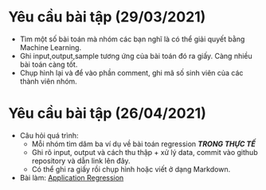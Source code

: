 # Yêu cầu bài tập (29/03/2021)
- Tìm một số bài toán mà nhóm các bạn nghĩ là có thể giải quyết bằng Machine Learning. 
- Ghi input,output,sample tương ứng của bài toán đó ra giấy. Càng nhiều bài toán càng tốt. 
- Chụp hình lại và để vào phần comment, ghi mã số sinh viên của các thành viên nhóm.

# Yêu cầu bài tập (26/04/2021)
- Câu hỏi quá trình:
  + Mỗi nhóm tìm dăm ba ví dụ về bài toán regression ***TRONG THỰC TẾ***
  + Ghi rõ input, output và cách thu thập + xử lý data, commit vào github repository và dẫn link lên đây.
  + Có thể ghi ra giấy rồi chụp hình hoặc viết ở dạng Markdown.
- Bài làm: [Application Regression](https://github.com/trong-khanh-1109/CS114.L22.KHCL/blob/e431d9961ceff22dafd5cc95de72548e71306dd4/Application%20Machine%20Learning/Application_Regression.MD)
